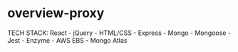# overview-proxy

TECH STACK:  React - jQuery - HTML/CSS - Express - Mongo - Mongoose - Jest - Enzyme - AWS EBS - Mongo Atlas

